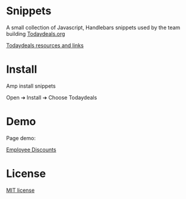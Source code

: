 # Snippets
<p>A small collection of Javascript, Handlebars snippets used by the team building <a href="https://www.todaydeals.org/">Todaydeals.org</a></p>
<p><a href="https://github.com/todaydealsorg">Todaydeals resources and links</a></p>

# Install
<p>Amp install snippets</p>
<p>Open ➔ Install ➔ Choose Todaydeals</p>

# Demo
Page demo: <p><a href="https://www.todaydeals.org/employee-discounts" target="_blank">Employee Discounts</a></p>

# License
<p><a href="https://github.com/todaydealsorg/snippets/blob/main/LICENSE">MIT license</a></p>
